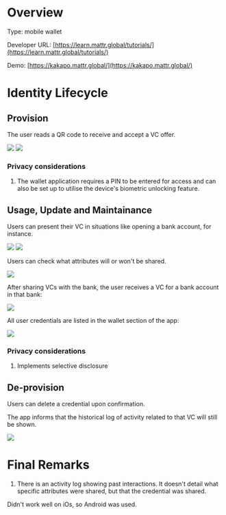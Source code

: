 
# Overview

Type: mobile wallet

Developer URL: [https://learn.mattr.global/tutorials/](https://learn.mattr.global/tutorials/)

Demo: [https://kakapo.mattr.global/](https://kakapo.mattr.global/)

# Identity Lifecycle

## Provision

The user reads a QR code to receive and accept a VC offer.

<img src="../imgs/wallets/mattr/mattr-accept-credential-offer.jpeg">

<img src="../imgs/wallets/mattr/mattr-credential-accepted.jpeg">

### Privacy considerations

1. The wallet application requires a PIN to be entered for access and can also be set up to utilise the device's biometric unlocking feature.

## Usage, Update and Maintainance

Users can present their VC in situations like opening a bank account, for instance.

<img src="../imgs/wallets/mattr/mattr-demo-open-bank-account.png">

<img src="../imgs/wallets/mattr/mattr-requested-vcs-open-bank-account.png">


Users can check what attributes will or won't be shared.

<img src="../imgs/wallets/mattr/mattr-will-wont-be-shared.png">

After sharing VCs with the bank, the user receives a VC for a bank account in that bank:

<img src="../imgs/wallets/mattr/mattr-bank-account-created.png">

All user credentials are listed in the wallet section of the app:

<img src="../imgs/wallets/mattr/mattr-stored-credentials.png">


### Privacy considerations

1. Implements selective disclosure
   

## De-provision
Users can delete a credential upon confirmation.

The app informs that the historical log of activity related to that VC will still be shown.

<img src="../imgs/wallets/mattr/mattr-delete-vc.jpeg">


# Final Remarks

1. There is an activity log showing past interactions. It doesn't detail what specific attributes were shared, but that the credential was shared.

Didn't work well on iOs, so Android was used.